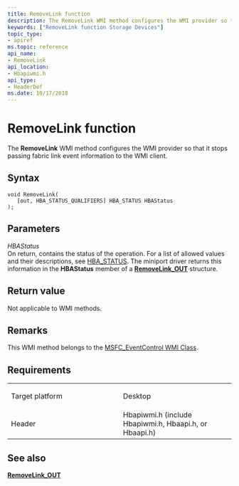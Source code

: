 ```yaml
---
title: RemoveLink function
description: The RemoveLink WMI method configures the WMI provider so that it stops passing fabric link event information to the WMI client.
keywords: ["RemoveLink function Storage Devices"]
topic_type:
- apiref
ms.topic: reference
api_name:
- RemoveLink
api_location:
- Hbapiwmi.h
api_type:
- HeaderDef
ms.date: 10/17/2018
---
```


# RemoveLink function


The **RemoveLink** WMI method configures the WMI provider so that it stops passing fabric link event information to the WMI client.

## Syntax

```ManagedCPlusPlus
void RemoveLink(
   [out, HBA_STATUS_QUALIFIERS] HBA_STATUS HBAStatus
);
```

## Parameters

*HBAStatus*   
On return, contains the status of the operation. For a list of allowed values and their descriptions, see [HBA\_STATUS](hba-status.md). The miniport driver returns this information in the **HBAStatus** member of a [**RemoveLink\_OUT**](/windows-hardware/drivers/ddi/hbapiwmi/ns-hbapiwmi-_removelink_out) structure.

## Return value

Not applicable to WMI methods.

## Remarks

This WMI method belongs to the [MSFC\_EventControl WMI Class](msfc-eventcontrol-wmi-class.md).

## Requirements

<table>
<colgroup>
<col width="50%" />
<col width="50%" />
</colgroup>
<tbody>
<tr class="odd">
<td align="left"><p>Target platform</p></td>
<td align="left">Desktop</td>
</tr>
<tr class="even">
<td align="left"><p>Header</p></td>
<td align="left">Hbapiwmi.h (include Hbapiwmi.h, Hbaapi.h, or Hbaapi.h)</td>
</tr>
</tbody>
</table>

## <span id="see_also"></span>See also


[**RemoveLink\_OUT**](/windows-hardware/drivers/ddi/hbapiwmi/ns-hbapiwmi-_removelink_out)

 

